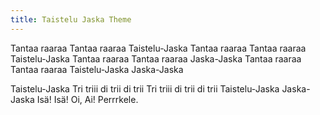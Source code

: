 ```yaml
---
title: Taistelu Jaska Theme
---
```


Tantaa raaraa Tantaa raaraa
Taistelu-Jaska
Tantaa raaraa Tantaa raaraa
Taistelu-Jaska
Tantaa raaraa Tantaa raaraa
Jaska-Jaska
Tantaa raaraa Tantaa raaraa
Taistelu-Jaska
Jaska-Jaska

Taistelu-Jaska
Tri triii di trii di trii
Tri triii di trii di trii
Taistelu-Jaska
Jaska-Jaska
Isä! Isä!
Oi, Ai!
Perrrkele.
